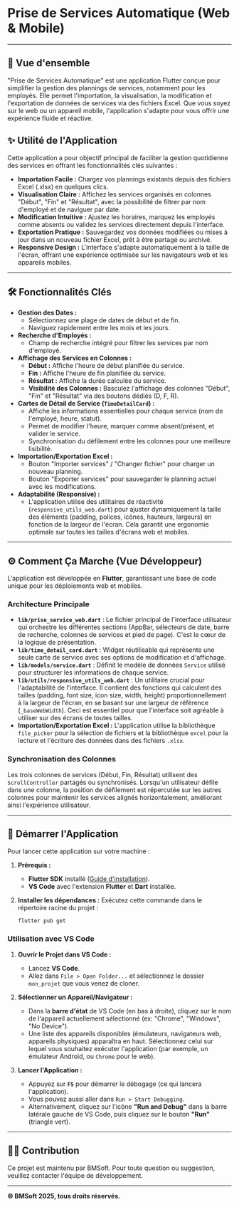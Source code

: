 # Prise de Services Automatique (Web & Mobile)

---

## 🚀 Vue d'ensemble

"Prise de Services Automatique" est une application Flutter conçue pour simplifier la gestion des plannings de services, notamment pour les employés. Elle permet l'importation, la visualisation, la modification et l'exportation de données de services via des fichiers Excel. Que vous soyez sur le web ou un appareil mobile, l'application s'adapte pour vous offrir une expérience fluide et réactive.

## ✨ Utilité de l'Application

Cette application a pour objectif principal de faciliter la gestion quotidienne des services en offrant les fonctionnalités clés suivantes :

* **Importation Facile :** Chargez vos plannings existants depuis des fichiers Excel (.xlsx) en quelques clics.
* **Visualisation Claire :** Affichez les services organisés en colonnes "Début", "Fin" et "Résultat", avec la possibilité de filtrer par nom d'employé et de naviguer par date.
* **Modification Intuitive :** Ajustez les horaires, marquez les employés comme absents ou validez les services directement depuis l'interface.
* **Exportation Pratique :** Sauvegardez vos données modifiées ou mises à jour dans un nouveau fichier Excel, prêt à être partagé ou archivé.
* **Responsive Design :** L'interface s'adapte automatiquement à la taille de l'écran, offrant une expérience optimisée sur les navigateurs web et les appareils mobiles.

---

## 🛠️ Fonctionnalités Clés

* **Gestion des Dates :**
    * Sélectionnez une plage de dates de début et de fin.
    * Naviguez rapidement entre les mois et les jours.
* **Recherche d'Employés :**
    * Champ de recherche intégré pour filtrer les services par nom d'employé.
* **Affichage des Services en Colonnes :**
    * **Début :** Affiche l'heure de début planifiée du service.
    * **Fin :** Affiche l'heure de fin planifiée du service.
    * **Résultat :** Affiche la durée calculée du service.
    * **Visibilité des Colonnes :** Basculez l'affichage des colonnes "Début", "Fin" et "Résultat" via des boutons dédiés (D, F, R).
* **Cartes de Détail de Service (`TimeDetailCard`) :**
    * Affiche les informations essentielles pour chaque service (nom de l'employé, heure, statut).
    * Permet de modifier l'heure, marquer comme absent/présent, et valider le service.
    * Synchronisation du défilement entre les colonnes pour une meilleure lisibilité.
* **Importation/Exportation Excel :**
    * Bouton "Importer services" / "Changer fichier" pour charger un nouveau planning.
    * Bouton "Exporter services" pour sauvegarder le planning actuel avec les modifications.
* **Adaptabilité (Responsive) :**
    * L'application utilise des utilitaires de réactivité (`responsive_utils_web.dart`) pour ajuster dynamiquement la taille des éléments (padding, polices, icônes, hauteurs, largeurs) en fonction de la largeur de l'écran. Cela garantit une ergonomie optimale sur toutes les tailles d'écrans web et mobiles.

---

## ⚙️ Comment Ça Marche (Vue Développeur)

L'application est développée en **Flutter**, garantissant une base de code unique pour les déploiements web et mobiles.

### Architecture Principale

* **`lib/prise_service_web.dart`** : Le fichier principal de l'interface utilisateur qui orchestre les différentes sections (AppBar, sélecteurs de date, barre de recherche, colonnes de services et pied de page). C'est le cœur de la logique de présentation.
* **`lib/time_detail_card.dart`** : Widget réutilisable qui représente une seule carte de service avec ses options de modification et d'affichage.
* **`lib/models/service.dart`** : Définit le modèle de données `Service` utilisé pour structurer les informations de chaque service.
* **`lib/utils/responsive_utils_web.dart`** : Un utilitaire crucial pour l'adaptabilité de l'interface. Il contient des fonctions qui calculent des tailles (padding, font size, icon size, width, height) proportionnellement à la largeur de l'écran, en se basant sur une largeur de référence (`_baseWebWidth`). Ceci est essentiel pour que l'interface soit agréable à utiliser sur des écrans de toutes tailles.
* **Importation/Exportation Excel :** L'application utilise la bibliothèque `file_picker` pour la sélection de fichiers et la bibliothèque `excel` pour la lecture et l'écriture des données dans des fichiers `.xlsx`.

### Synchronisation des Colonnes

Les trois colonnes de services (Début, Fin, Résultat) utilisent des `ScrollController` partagés ou synchronisés. Lorsqu'un utilisateur défile dans une colonne, la position de défilement est répercutée sur les autres colonnes pour maintenir les services alignés horizontalement, améliorant ainsi l'expérience utilisateur.

---

## 🚀 Démarrer l'Application

Pour lancer cette application sur votre machine :

1.  **Prérequis :**
    * **Flutter SDK** installé ([Guide d'installation](https://flutter.dev/docs/get-started/install)).
    * **VS Code** avec l'extension **Flutter** et **Dart** installée.


2.  **Installer les dépendances :**
    Exécutez cette commande dans le répertoire racine du projet :
    ```bash
    flutter pub get
    ```

### Utilisation avec VS Code

1.  **Ouvrir le Projet dans VS Code :**
    * Lancez **VS Code**.
    * Allez dans `File > Open Folder...` et sélectionnez le dossier `mon_projet` que vous venez de cloner.

2.  **Sélectionner un Appareil/Navigateur :**
    * Dans la **barre d'état** de VS Code (en bas à droite), cliquez sur le nom de l'appareil actuellement sélectionné (ex: "Chrome", "Windows", "No Device").
    * Une liste des appareils disponibles (émulateurs, navigateurs web, appareils physiques) apparaîtra en haut. Sélectionnez celui sur lequel vous souhaitez exécuter l'application (par exemple, un émulateur Android, ou `Chrome` pour le web).

3.  **Lancer l'Application :**
    * Appuyez sur **`F5`** pour démarrer le débogage (ce qui lancera l'application).
    * Vous pouvez aussi aller dans `Run > Start Debugging`.
    * Alternativement, cliquez sur l'icône **"Run and Debug"** dans la barre latérale gauche de VS Code, puis cliquez sur le bouton **"Run"** (triangle vert).

---

## 👨‍💻 Contribution

Ce projet est maintenu par BMSoft. Pour toute question ou suggestion, veuillez contacter l'équipe de développement.

---

**© BMSoft 2025, tous droits réservés.**